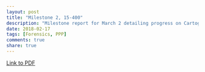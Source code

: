 ```yaml
---
layout: post
title: "Milestone 2, 15-400"
description: "Milestone report for March 2 detailing progress on Cartogram experimentation/bucketing"
date: 2018-02-17
tags: [Forensics, PPP]
comments: true
share: true
---
```


[Link to PDF](/files/MilestoneReport3.pdf)

